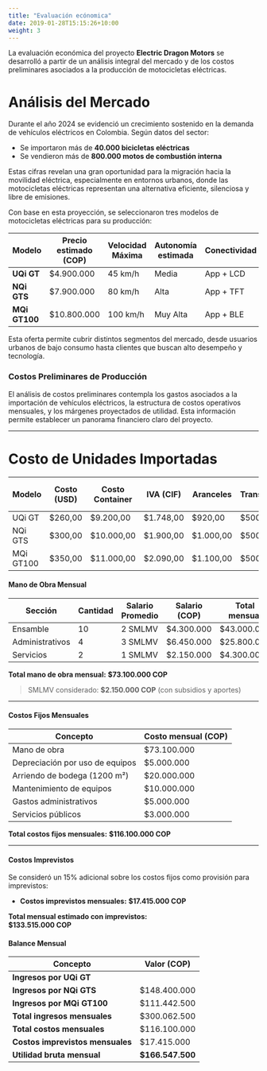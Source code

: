 ```yaml
---
title: "Evaluación ecónomica"
date: 2019-01-28T15:15:26+10:00
weight: 3
---
```


La evaluación económica del proyecto **Electric Dragon Motors** se desarrolló a partir de un análisis integral del mercado y de los costos preliminares asociados a la producción de motocicletas eléctricas.

 # Análisis del Mercado

Durante el año 2024 se evidenció un crecimiento sostenido en la demanda de vehículos eléctricos en Colombia. Según datos del sector:

- Se importaron más de **40.000 bicicletas eléctricas**
- Se vendieron más de **800.000 motos de combustión interna**

Estas cifras revelan una gran oportunidad para la migración hacia la movilidad eléctrica, especialmente en entornos urbanos, donde las motocicletas eléctricas representan una alternativa eficiente, silenciosa y libre de emisiones.

Con base en esta proyección, se seleccionaron tres modelos de motocicletas eléctricas para su producción:

| Modelo        | Precio estimado (COP) | Velocidad Máxima | Autonomía estimada | Conectividad     |
|---------------|------------------------|-------------------|--------------------|------------------|
| **UQi GT**    | $4.900.000             | 45 km/h           | Media              | App + LCD        |
| **NQi GTS**   | $7.900.000             | 80 km/h           | Alta               | App + TFT        |
| **MQi GT100** | $10.800.000            | 100 km/h          | Muy Alta           | App + BLE        |

Esta oferta permite cubrir distintos segmentos del mercado, desde usuarios urbanos de bajo consumo hasta clientes que buscan alto desempeño y tecnología.


### Costos Preliminares de Producción

El análisis de costos preliminares contempla los gastos asociados a la importación de vehículos eléctricos, la estructura de costos operativos mensuales, y los márgenes proyectados de utilidad. Esta información permite establecer un panorama financiero claro del proyecto.

---

# Costo de Unidades Importadas

| Modelo      | Costo (USD) | Costo Container | IVA (CIF) | Aranceles | Transporte | Total (USD) | Costo Unitario (USD) | Costo (COP)     |
|-------------|-------------|------------------|-----------|-----------|------------|-------------|-----------------------|------------------|
| UQi GT| $260,00     | $9.200,00        | $1.748,00 | $920,00   | $500,00    | $12.368,00  | $618,40               | $2.782.800       |
| NQi GTS       | $300,00     | $10.000,00       | $1.900,00 | $1.000,00 | $500,00    | $13.400,00  | $670,00               | $3.015.000       |
| MQi GT100        | $350,00     | $11.000,00       | $2.090,00 | $1.100,00 | $500,00    | $14.690,00  | $734,50               | $3.305.250       |


#### Mano de Obra Mensual

| Sección         | Cantidad | Salario Promedio | Salario (COP)     | Total mensual      |
|-----------------|----------|------------------|-------------------|---------------------|
| Ensamble        | 10       | 2 SMLMV          | $4.300.000        | $43.000.000         |
| Administrativos | 4        | 3 SMLMV          | $6.450.000        | $25.800.000         |
| Servicios       | 2        | 1 SMLMV          | $2.150.000        | $4.300.000          |

**Total mano de obra mensual:** **$73.100.000 COP**

> SMLMV considerado: **$2.150.000 COP** (con subsidios y aportes)

---

#### Costos Fijos Mensuales

| Concepto                           | Costo mensual (COP)      |
|-----------------------------------|---------------------------|
| Mano de obra                      | $73.100.000               |
| Depreciación por uso de equipos   | $5.000.000                |
| Arriendo de bodega (1200 m²)      | $20.000.000               |
| Mantenimiento de equipos          | $10.000.000               |
| Gastos administrativos            | $5.000.000                |
| Servicios públicos                | $3.000.000                |

**Total costos fijos mensuales:** **$116.100.000 COP**

---

#### Costos Imprevistos

Se consideró un 15% adicional sobre los costos fijos como provisión para imprevistos:

- **Costos imprevistos mensuales:** **$17.415.000 COP**

**Total mensual estimado con imprevistos:**  
**$133.515.000 COP**


#### Balance Mensual

| Concepto                       | Valor (COP)              |
|--------------------------------|---------------------------|
| **Ingresos por UQi GT**|    | $40.220.000               |
| **Ingresos por NQi GTS**           | $148.400.000              |
| **Ingresos por MQi GT100**           | $111.442.500              |
| **Total ingresos mensuales**   | $300.062.500              |
| **Total costos mensuales**     | $116.100.000              |
| **Costos imprevistos mensuales** | $17.415.000             |
| **Utilidad bruta mensual**     | **$166.547.500**          |

